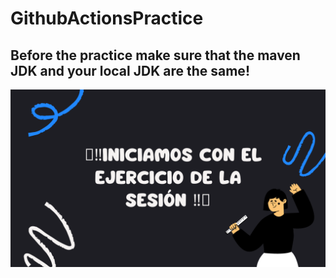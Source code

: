 # GithubActionsPractice
 
## Before the practice make sure that the maven JDK and your local JDK are the same!

![](/Docs/Practice.png)

## 